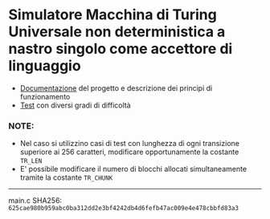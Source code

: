 # Simulatore Macchina di Turing Universale non deterministica a nastro singolo come accettore di linguaggio

- [Documentazione](https://github.com/calaaa/MTUSim/blob/master/Documentazione.pdf) del progetto e descrizione dei principi di funzionamento
- [Test](https://github.com/calaaa/MTUSim/tree/master/Test) con diversi gradi di difficoltà

### NOTE:

- Nel caso si utilizzino casi di test con lunghezza di ogni transizione superiore ai 256 caratteri, modificare opportunamente la costante `TR_LEN`
- E' possibile modificare il numero di blocchi allocati simultaneamente tramite la costante `TR_CHUNK`
---
main.c SHA256: `625cae980b959abc0ba312dd2e3bf4242db4d6fefb47ac009e4e478cbbfd83a3`

